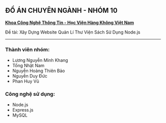 <body>
    <div class="container">
        <h2>ĐỒ ÁN CHUYÊN NGÀNH - NHÓM 10</h2>
       <p><strong><a href="#">Khoa Công Nghệ Thông Tin - Học Viện Hàng Không Việt Nam</a></strong></p>
            Đề tài: Xây Dựng Website Quản Lí Thư Viện Sách Sử Dụng Node.js
        </p>
        <hr>
        <h3>Thành viên nhóm:</h3>
        <ul>
            <li>Lương Nguyễn Minh Khang</li>
            <li>Tống Nhật Nam</li>
            <li>Nguyễn Hoàng Thiên Bảo</li>
            <li>Nguyễn Duy Đức</li>
            <li>Phan Huy Vũ</li>
        </ul>
        <h3>Công nghệ sử dụng:</h3>
        <ul>
            <li>Node.js</li>
            <li>Express.js</li>
            <li>MySQL</li>
        </ul>
    </div>
</body>
</html>
